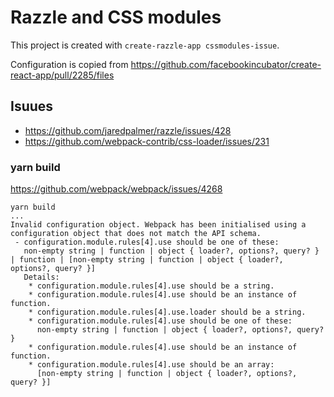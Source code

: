 # Razzle and CSS modules

This project is created with `create-razzle-app cssmodules-issue`.

Configuration is copied from https://github.com/facebookincubator/create-react-app/pull/2285/files

## Isuues

- https://github.com/jaredpalmer/razzle/issues/428
- https://github.com/webpack-contrib/css-loader/issues/231


### yarn build

https://github.com/webpack/webpack/issues/4268

```
yarn build
...
Invalid configuration object. Webpack has been initialised using a configuration object that does not match the API schema.
 - configuration.module.rules[4].use should be one of these:
   non-empty string | function | object { loader?, options?, query? } | function | [non-empty string | function | object { loader?, options?, query? }]
   Details:
    * configuration.module.rules[4].use should be a string.
    * configuration.module.rules[4].use should be an instance of function.
    * configuration.module.rules[4].use.loader should be a string.
    * configuration.module.rules[4].use should be one of these:
      non-empty string | function | object { loader?, options?, query? }
    * configuration.module.rules[4].use should be an instance of function.
    * configuration.module.rules[4].use should be an array:
      [non-empty string | function | object { loader?, options?, query? }]
```
